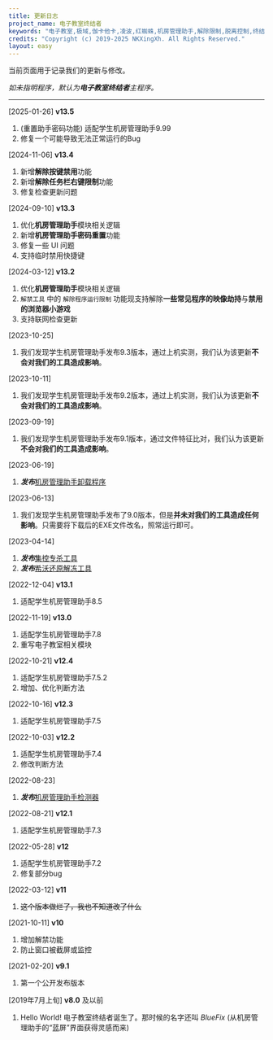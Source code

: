 ```yaml
---
title: 更新日志
project_name: 电子教室终结者
keywords: "电子教室,极域,伽卡他卡,凌波,红蜘蛛,机房管理助手,解除限制,脱离控制,终结者,脱控,破解"
credits: "Copyright (c) 2019-2025 NKXingXh. All Rights Reserved."
layout: easy
---
```


当前页面用于记录我们的更新与修改。

*如未指明程序，默认为**电子教室终结者**主程序。*

* * *

[2025-01-26] **v13.5**
  1. (重置助手密码功能) 适配学生机房管理助手9.99
  2. 修复一个可能导致无法正常运行的Bug

[2024-11-06] **v13.4**
  1. 新增**解除按键禁用**功能
  2. 新增**解除任务栏右键限制**功能
  3. 修复检查更新问题

[2024-09-10] **v13.3**
  1. 优化**机房管理助手**模块相关逻辑
  2. 新增**机房管理助手密码重置**功能
  3. 修复一些 UI 问题
  4. 支持临时禁用快捷键

[2024-03-12] **v13.2**
  1. 优化**机房管理助手**模块相关逻辑
  2. `解禁工具` 中的 `解除程序运行限制` 功能现支持解除**一些常见程序的映像劫持**与**禁用的浏览器小游戏**
  3. 支持联网检查更新

[2023-10-25] 
  1. 我们发现学生机房管理助手发布9.3版本，通过上机实测，我们认为该更新**不会对我们的工具造成影响**。

[2023-10-11] 
  1. 我们发现学生机房管理助手发布9.2版本，通过上机实测，我们认为该更新**不会对我们的工具造成影响**。

[2023-09-19] 
  1. 我们发现学生机房管理助手发布9.1版本，通过文件特征比对，我们认为该更新**不会对我们的工具造成影响**。

[2023-06-19] 
  1. ***发布***[机房管理助手卸载程序](#机房管理助手卸载程序)

[2023-06-13] 
  1. 我们发现学生机房管理助手发布了9.0版本，但是**并未对我们的工具造成任何影响**。只需要将下载后的EXE文件改名，照常运行即可。

[2023-04-14]
  1. ***发布***[集控专杀工具](#集控专杀工具)
  1. ***发布***[希沃还原解冻工具](#希沃还原解冻工具)

[2022-12-04] **v13.1**
  1. 适配学生机房管理助手8.5

[2022-11-19] **v13.0**
  1. 适配学生机房管理助手7.8
  1. 重写电子教室相关模块

[2022-10-21] **v12.4**
  1. 适配学生机房管理助手7.5.2
  1. 增加、优化判断方法

[2022-10-16] **v12.3**
  1. 适配学生机房管理助手7.5

[2022-10-03] **v12.2**
  1. 适配学生机房管理助手7.4
  1. 修改判断方法

[2022-08-23]
  1. ***发布***[机房管理助手检测器](#机房管理助手检测器)

[2022-08-21] **v12.1**
  1. 适配学生机房管理助手7.3

[2022-05-28] **v12**
  1. 适配学生机房管理助手7.2
  1. 修复部分bug

[2022-03-12] **v11**
  1. ~~这个版本做烂了，我也不知道改了什么~~

[2021-10-11] **v10**
  1. 增加解禁功能
  1. 防止窗口被截屏或监控

[2021-02-20] **v9.1**
  1. 第一个公开发布版本

[2019年7月上旬] **v8.0** 及以前
  1. Hello World! 电子教室终结者诞生了。那时候的名字还叫 *BlueFix* (从机房管理助手的“蓝屏”界面获得灵感而来)
